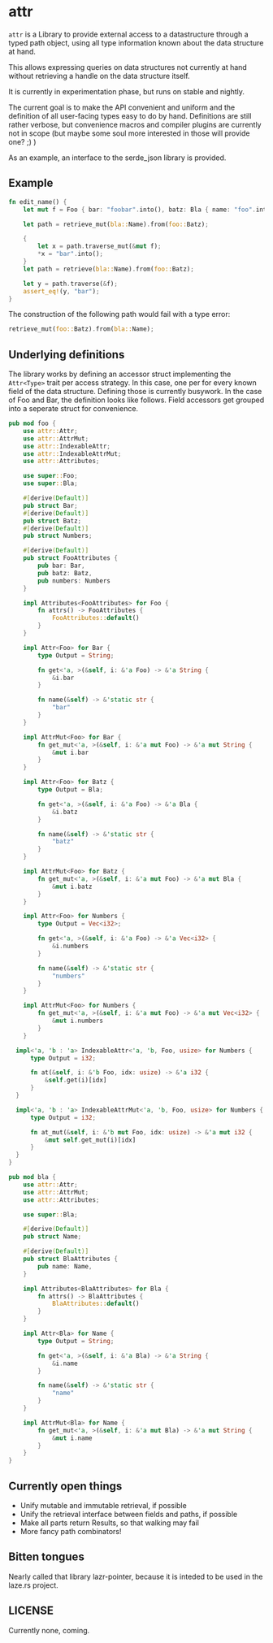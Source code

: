 # attr

`attr` is a Library to provide external access to a datastructure through a
typed path object, using all type information known about the data
structure at hand.

This allows expressing queries on data structures not currently at hand without
retrieving a handle on the data structure itself.

It is currently in experimentation phase, but runs on stable and nightly.

The current goal is to make the API convenient and uniform and the definition
of all user-facing types easy to do by hand. Definitions are still rather
verbose, but convenience macros and compiler plugins are currently not in scope
(but maybe some soul more interested in those will provide one? ;) )

As an example, an interface to the serde_json library is provided.

## Example

```rust
fn edit_name() {
    let mut f = Foo { bar: "foobar".into(), batz: Bla { name: "foo".into() }, numbers: vec![] };

    let path = retrieve_mut(bla::Name).from(foo::Batz);

    {
        let x = path.traverse_mut(&mut f);
        *x = "bar".into();
    }
    let path = retrieve(bla::Name).from(foo::Batz);

    let y = path.traverse(&f);
    assert_eq!(y, "bar");
}
```

The construction of the following path would fail with a type error:

```rust
retrieve_mut(foo::Batz).from(bla::Name);
```

## Underlying definitions

The library works by defining an accessor struct implementing the `Attr<Type>`
trait per access strategy. In this case, one per for every known field of the
data structure. Defining those is currently busywork. In the case of Foo and Bar,
the definition looks like follows. Field accessors get grouped into a seperate struct for convenience.

```rust
pub mod foo {
    use attr::Attr;
    use attr::AttrMut;
    use attr::IndexableAttr;
    use attr::IndexableAttrMut;
    use attr::Attributes;

    use super::Foo;
    use super::Bla;

    #[derive(Default)]
    pub struct Bar;
    #[derive(Default)]
    pub struct Batz;
    #[derive(Default)]
    pub struct Numbers;

    #[derive(Default)]
    pub struct FooAttributes {
        pub bar: Bar,
        pub batz: Batz,
        pub numbers: Numbers
    }

    impl Attributes<FooAttributes> for Foo {
        fn attrs() -> FooAttributes {
            FooAttributes::default()
        }
    }

    impl Attr<Foo> for Bar {
        type Output = String;

        fn get<'a, >(&self, i: &'a Foo) -> &'a String {
            &i.bar
        }

        fn name(&self) -> &'static str {
            "bar"
        }
    }

    impl AttrMut<Foo> for Bar {
        fn get_mut<'a, >(&self, i: &'a mut Foo) -> &'a mut String {
            &mut i.bar
        }
    }

    impl Attr<Foo> for Batz {
        type Output = Bla;

        fn get<'a, >(&self, i: &'a Foo) -> &'a Bla {
            &i.batz
        }

        fn name(&self) -> &'static str {
            "batz"
        }
    }

    impl AttrMut<Foo> for Batz {
        fn get_mut<'a, >(&self, i: &'a mut Foo) -> &'a mut Bla {
            &mut i.batz
        }
    }

    impl Attr<Foo> for Numbers {
        type Output = Vec<i32>;

        fn get<'a, >(&self, i: &'a Foo) -> &'a Vec<i32> {
            &i.numbers
        }

        fn name(&self) -> &'static str {
            "numbers"
        }
    }

    impl AttrMut<Foo> for Numbers {
        fn get_mut<'a, >(&self, i: &'a mut Foo) -> &'a mut Vec<i32> {
            &mut i.numbers
        }
    }

  impl<'a, 'b : 'a> IndexableAttr<'a, 'b, Foo, usize> for Numbers {
      type Output = i32;

      fn at(&self, i: &'b Foo, idx: usize) -> &'a i32 {
          &self.get(i)[idx]
      }
  }

  impl<'a, 'b : 'a> IndexableAttrMut<'a, 'b, Foo, usize> for Numbers {
      type Output = i32;

      fn at_mut(&self, i: &'b mut Foo, idx: usize) -> &'a mut i32 {
          &mut self.get_mut(i)[idx]
      }
  }
}

pub mod bla {
    use attr::Attr;
    use attr::AttrMut;
    use attr::Attributes;

    use super::Bla;

    #[derive(Default)]
    pub struct Name;

    #[derive(Default)]
    pub struct BlaAttributes {
        pub name: Name,
    }

    impl Attributes<BlaAttributes> for Bla {
        fn attrs() -> BlaAttributes {
            BlaAttributes::default()
        }
    }

    impl Attr<Bla> for Name {
        type Output = String;

        fn get<'a, >(&self, i: &'a Bla) -> &'a String {
            &i.name
        }

        fn name(&self) -> &'static str {
            "name"
        }
    }

    impl AttrMut<Bla> for Name {
        fn get_mut<'a, >(&self, i: &'a mut Bla) -> &'a mut String {
            &mut i.name
        }
    }
}
```

## Currently open things

* Unify mutable and immutable retrieval, if possible
* Unify the retrieval interface between fields and paths, if possible
* Make all parts return Results, so that walking may fail
* More fancy path combinators!

## Bitten tongues

Nearly called that library lazr-pointer, because it is inteded to be used in the
laze.rs project.

## LICENSE

Currently none, coming.